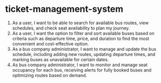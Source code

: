 # ticket-management-system

1. As a user, I want to be able to search for available bus routes, view schedules, and check seat availability to plan my journey. 
2. As a user, I want the option to filter and sort available buses based on criteria such as departure time, price, and duration to find the most convenient and cost-effective option. 
3. As a bus company administrator, I want to manage and update the bus schedule, including adding new routes, updating departure times, and marking buses as unavailable for certain dates.
4. As bus company administrator, I want to monitor and manage seat occupancy for each bus, receiving alerts for fully booked buses and optimizing routes based on demand. 

